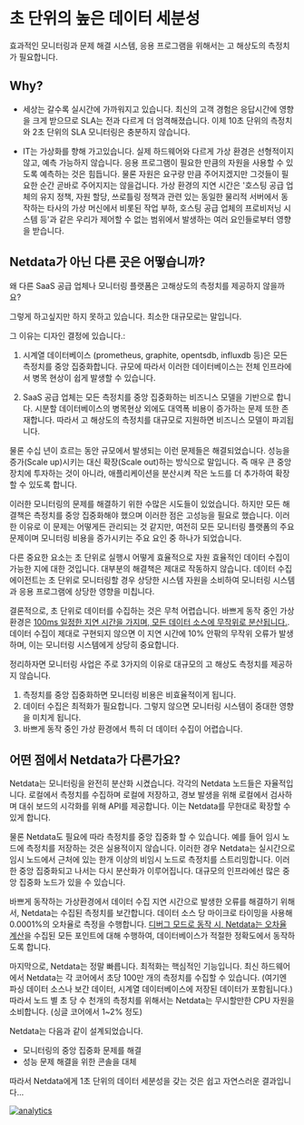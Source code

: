# 초 단위의 높은 데이터 세분성

효과적인 모니터링과 문제 해결 시스템, 응용 프로그램을 위해서는 고 해상도의 측정치가 필요합니다.

## Why?

-   세상는 갈수록 실시간에 가까워지고 있습니다. 최신의 고객 경험은 응답시간에 영향을 크게 받으므로 SLA는 전과 다르게 더 엄격해졌습니다. 이제 10초 단위의 측정치와 2초 단위의 SLA 모니터링은 충분하지 않습니다.

-   IT는 가상화를 향해 가고있습니다. 실제 하드웨어와 다르게 가상 환경은 선형적이지 않고, 예측 가능하지 않습니다. 응용 프로그램이 필요한 만큼의 자원을 사용할 수 있도록 예측하는 것은 힘듭니다. 물론 자원은 요구량 만큼 주어지겠지만 그것들이 필요한 순간 곧바로 주어지지는 않을겁니다. 가상 환경의 지연 시간은 '호스팅 공급 업체의 유지 정책, 자원 할당, 쓰로틀링 정책과 관련 있는 동일한 물리적 서버에서 동작하는 타사의 가상 머신에서 비롯된 작업 부하, 호스팅 공급 업체의 프로비저닝 시스템 등'과 같은 우리가 제어할 수 없는 범위에서 발생하는 여러 요인들로부터 영향을 받습니다. 

## Netdata가 아닌 다른 곳은 어떻습니까?

왜 다른 SaaS 공급 업체나 모니터링 플랫폼은 고해상도의 측정치를 제공하지 않을까요?

그렇게 하고싶지만 하지 못하고 있습니다. 최소한 대규모로는 말입니다.

그 이유는 디자인 결정에 있습니다.:

1.  시계열 데이터베이스 (prometheus, graphite, opentsdb, influxdb 등)은 모든 측정치를 중앙 집중화합니다. 규모에 따라서 이러한 데이터베이스는 전체 인프라에서 병목 현상이 쉽게 발생할 수 있습니다.

2.  SaaS 공급 업체는 모든 측정치를 중앙 집중화하는 비즈니스 모델을 기반으로 합니다. 시분할 데이터베이스의 병목현상 외에도 대역폭 비용이 증가하는 문제 또한 존재합니다. 따라서 고 해상도의 측정치를 대규모로 지원하면 비즈니스 모델이 파괴됩니다.

물론 수십 년이 흐르는 동안 규모에서 발생되는 이런 문제들은 해결되었습니다. 성능을 증가(Scale up)시키는 대신 확장(Scale out)하는 방식으로 말입니다. 즉 매우 큰 중앙 장치에 투자하는 것이 아니라, 애플리케이션을 분산시켜 작은 노드를 더 추가하여 확장할 수 있도록 합니다.

이러한 모니터링의 문제를 해결하기 위한 수많은 시도들이 있었습니다. 하지만 모든 해결책은 측정치를 중앙 집중화해야 했으며 이러한 점은 고성능을 필요로 했습니다. 이러한 이유로 이 문제는 어떻게든 관리되는 것 같지만, 여전히 모든 모니터링 플랫폼의 주요 문제이며 모니터링 비용을 증가시키는 주요 요인 중 하나가 되었습니다.

다른 중요한 요소는 초 단위로 실행시 어떻게 효율적으로 자원 효율적인 데이터 수집이 가능한 지에 대한 것입니다. 대부분의 해결책은 제대로 작동하지 않습니다. 데이터 수집 에이전트는 초 단위로 모니터링할 경우 상당한 시스템 자원을 소비하여 모니터링 시스템과 응용 프로그램에 상당한 영향을 미칩니다.

결론적으로, 초 단위로 데이터를 수집하는 것은 무척 어렵습니다. 바쁘게 동작 중인 가상 환경은 [100ms 일정한 지연 시간을 가지며, 모든 데이터 소스에 무작위로 분산됩니다.](https://docs.google.com/presentation/d/18C8bCTbtgKDWqPa57GXIjB2PbjjpjsUNkLtZEz6YK8s/edit#slide=id.g422e696d87_0_57). 데이터 수집이 제대로 구현되지 않으면 이 지연 시간에 10% 안팎의 무작위 오류가 발생하며, 이는 모니터링 시스템에게 상당히 중요합니다.

정리하자면 모니터링 사업은 주로 3가지의 이유로 대규모의 고 해상도 측정치를 제공하지 않습니다.

1.  측정치를 중앙 집중화하면 모니터링 비용은 비효율적이게 됩니다.
2.  데이터 수집은 최적화가 필요합니다. 그렇지 않으면 모니터링 시스템이 중대한 영향을 미치게 됩니다.
3.  바쁘게 동작 중인 가상 환경에서 특히 더 데이터 수집이 어렵습니다.

## 어떤 점에서 Netdata가 다른가요?

Netdata는 모니터링을 완전히 분산화 시켰습니다. 각각의 Netdata 노드들은 자율적입니다. 로컬에서 측정치를 수집하며 로컬에 저장하고, 경보 발생을 위해 로컬에서 검사하며 대쉬 보드의 시각화를 위해 API를 제공합니다. 이는 Netdata를 무한대로 확장할 수 있게 합니다.

물론 Netdata도 필요에 따라 측정치를 중앙 집중화 할 수 있습니다. 예를 들어 임시 노드에 측정치를 저장하는 것은 실용적이지 않습니다. 이러한 경우 Netdata는 실시간으로 임시 노드에서 근처에 있는 한개 이상의 비임시 노드로 측정치를 스트리밍합니다. 이러한 중앙 집중화되고 나서는 다시 분산화가 이루어집니다. 대규모의 인프라에선 많은 중앙 집중화 노드가 있을 수 있습니다.

바쁘게 동작하는 가상환경에서 데이터 수집 지연 시간으로 발생한 오류를 해결하기 위해서, Netdata는 수집된 측정치를 보간합니다. 데이터 소스 당 마이크로 타이밍을 사용해 0.0001%의 오차율로 측정을 수행합니다. [디버그 모드로 동작 시, Netdata는 오차율 계산](https://github.com/netdata/netdata/blob/36199f449852f8077ea915a3a14a33fa2aff6d85/database/rrdset.c#L1070-L1099)을 수집된 모든 포인트에 대해 수행하여, 데이터베이스가 적절한 정확도에서 동작하도록 합니다.

마지막으로, Netdata는 정말 빠릅니다. 최적화는 핵심적인 기능입니다. 최신 하드웨어에서 Netdata는 각 코어에서 초당 100만 개의 측정치를 수집할 수 있습니다. (여기엔 파싱 데이터 소스나 보간 데이터, 시계열 데이터베이스에 저장된 데이터가 포함됩니다.) 따라서 노드 별 초 당 수 천개의 측정치를 위해서는 Netdata는 무시할만한 CPU 자원을 소비합니다. (싱글 코어에서 1~2% 정도)

Netdata는 다음과 같이 설계되었습니다.

-   모니터링의 중앙 집중화 문제를 해결
-   성능 문제 해결을 위한 콘솔을 대체

따라서 Netdata에게 1초 단위의 데이터 세분성을 갖는 것은 쉽고 자연스러운 결과입니다...

[![analytics](https://www.google-analytics.com/collect?v=1&aip=1&t=pageview&_s=1&ds=github&dr=https%3A%2F%2Fgithub.com%2Fnetdata%2Fnetdata&dl=https%3A%2F%2Fmy-netdata.io%2Fgithub%2Fdocs%2Fwhy-netdata%2F1s-granularity&_u=MAC~&cid=5792dfd7-8dc4-476b-af31-da2fdb9f93d2&tid=UA-64295674-3)](<>)

